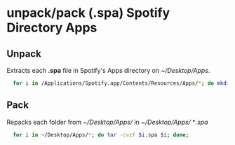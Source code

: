 # unpack/pack (.spa) Spotify Directory Apps

## Unpack
Extracts each **.spa** file in Spotify's Apps directory on *~/Desktop/Apps*.
```sh
  for i in /Applications/Spotify.app/Contents/Resources/Apps/*; do mkdir -p ~/Desktop/Apps/$(basename ${i%.spa*}) && tar -xvf $i -C ~/Desktop/Apps/$(basename ${i%.spa*}); done;
```
## Pack
Repacks each folder from *~/Desktop/Apps/* in *~/Desktop/Apps/* **.spa*
```sh
  for i in ~/Desktop/Apps/*; do tar -cvzf $i.spa $i; done;
```
